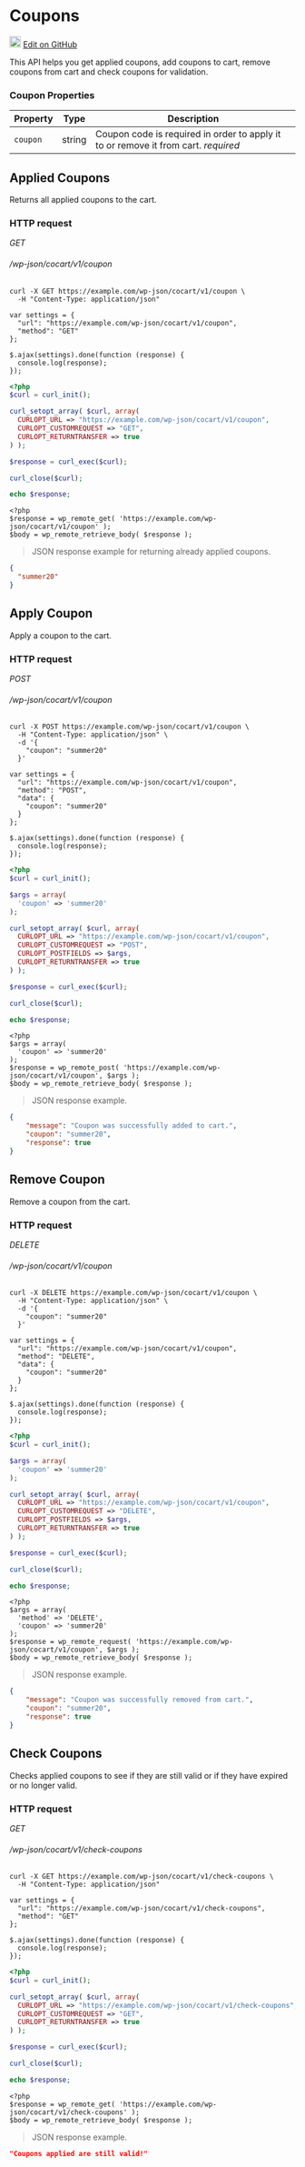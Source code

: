 # Coupons #

<img src="images/github.svg" width="20" height="20" alt="GitHub Mark Logo"> [Edit on GitHub](https://github.com/co-cart/co-cart-docs/blob/master/source/includes/cocart-v1/pro/_coupons.md)

This API helps you get applied coupons, add coupons to cart, remove coupons from cart and check coupons for validation.

### Coupon Properties ###

| Property  | Type   | Description       |
| --------- | ------ | ----------------- |
| `coupon`  | string | Coupon code is required in order to apply it to or remove it from cart. <i class="label label-info">required</i> |

## Applied Coupons ##

Returns all applied coupons to the cart.

### HTTP request ###

<div class="api-endpoint">
  <div class="endpoint-data">
    <i class="label label-get">GET</i>
    <h6>/wp-json/cocart/v1/coupon</h6>
  </div>
</div>

```shell
curl -X GET https://example.com/wp-json/cocart/v1/coupon \
  -H "Content-Type: application/json"
```

```javascript--jquery
var settings = {
  "url": "https://example.com/wp-json/cocart/v1/coupon",
  "method": "GET"
};

$.ajax(settings).done(function (response) {
  console.log(response);
});
```

```php
<?php
$curl = curl_init();

curl_setopt_array( $curl, array(
  CURLOPT_URL => "https://example.com/wp-json/cocart/v1/coupon",
  CURLOPT_CUSTOMREQUEST => "GET",
  CURLOPT_RETURNTRANSFER => true
) );

$response = curl_exec($curl);

curl_close($curl);

echo $response;
```

```php--wp-http-api
<?php
$response = wp_remote_get( 'https://example.com/wp-json/cocart/v1/coupon' );
$body = wp_remote_retrieve_body( $response );
```

> JSON response example for returning already applied coupons.

```json
{
  "summer20"
}
```

## Apply Coupon ##

Apply a coupon to the cart.

### HTTP request ###

<div class="api-endpoint">
  <div class="endpoint-data">
    <i class="label label-post">POST</i>
    <h6>/wp-json/cocart/v1/coupon</h6>
  </div>
</div>

```shell
curl -X POST https://example.com/wp-json/cocart/v1/coupon \
  -H "Content-Type: application/json" \
  -d '{
    "coupon": "summer20"
  }'
```

```javascript--jquery
var settings = {
  "url": "https://example.com/wp-json/cocart/v1/coupon",
  "method": "POST",
  "data": {
    "coupon": "summer20"
  }
};

$.ajax(settings).done(function (response) {
  console.log(response);
});
```

```php
<?php
$curl = curl_init();

$args = array(
  'coupon' => 'summer20'
);

curl_setopt_array( $curl, array(
  CURLOPT_URL => "https://example.com/wp-json/cocart/v1/coupon",
  CURLOPT_CUSTOMREQUEST => "POST",
  CURLOPT_POSTFIELDS => $args,
  CURLOPT_RETURNTRANSFER => true
) );

$response = curl_exec($curl);

curl_close($curl);

echo $response;
```

```php--wp-http-api
<?php
$args = array(
  'coupon' => 'summer20'
);
$response = wp_remote_post( 'https://example.com/wp-json/cocart/v1/coupon', $args );
$body = wp_remote_retrieve_body( $response );
```

> JSON response example.

```json
{
    "message": "Coupon was successfully added to cart.",
    "coupon": "summer20",
    "response": true
}
```

## Remove Coupon ##

Remove a coupon from the cart.

### HTTP request ###

<div class="api-endpoint">
  <div class="endpoint-data">
    <i class="label label-delete">DELETE</i>
    <h6>/wp-json/cocart/v1/coupon</h6>
    </div>
</div>

```shell
curl -X DELETE https://example.com/wp-json/cocart/v1/coupon \
  -H "Content-Type: application/json" \
  -d '{
    "coupon": "summer20"
  }'
```

```javascript--jquery
var settings = {
  "url": "https://example.com/wp-json/cocart/v1/coupon",
  "method": "DELETE",
  "data": {
    "coupon": "summer20"
  }
};

$.ajax(settings).done(function (response) {
  console.log(response);
});
```

```php
<?php
$curl = curl_init();

$args = array(
  'coupon' => 'summer20'
);

curl_setopt_array( $curl, array(
  CURLOPT_URL => "https://example.com/wp-json/cocart/v1/coupon",
  CURLOPT_CUSTOMREQUEST => "DELETE",
  CURLOPT_POSTFIELDS => $args,
  CURLOPT_RETURNTRANSFER => true
) );

$response = curl_exec($curl);

curl_close($curl);

echo $response;
```

```php--wp-http-api
<?php
$args = array(
  'method' => 'DELETE',
  'coupon' => 'summer20'
);
$response = wp_remote_request( 'https://example.com/wp-json/cocart/v1/coupon', $args );
$body = wp_remote_retrieve_body( $response );
```

> JSON response example.

```json
{
    "message": "Coupon was successfully removed from cart.",
    "coupon": "summer20",
    "response": true
}
```

## Check Coupons ##

Checks applied coupons to see if they are still valid or if they have expired or no longer valid.

### HTTP request ###

<div class="api-endpoint">
  <div class="endpoint-data">
    <i class="label label-get">GET</i>
    <h6>/wp-json/cocart/v1/check-coupons</h6>
  </div>
</div>

```shell
curl -X GET https://example.com/wp-json/cocart/v1/check-coupons \
  -H "Content-Type: application/json"
```

```javascript--jquery
var settings = {
  "url": "https://example.com/wp-json/cocart/v1/check-coupons",
  "method": "GET"
};

$.ajax(settings).done(function (response) {
  console.log(response);
});
```

```php
<?php
$curl = curl_init();

curl_setopt_array( $curl, array(
  CURLOPT_URL => "https://example.com/wp-json/cocart/v1/check-coupons",
  CURLOPT_CUSTOMREQUEST => "GET",
  CURLOPT_RETURNTRANSFER => true
) );

$response = curl_exec($curl);

curl_close($curl);

echo $response;
```

```php--wp-http-api
<?php
$response = wp_remote_get( 'https://example.com/wp-json/cocart/v1/check-coupons' );
$body = wp_remote_retrieve_body( $response );
```

> JSON response example.

```json
"Coupons applied are still valid!"
```
